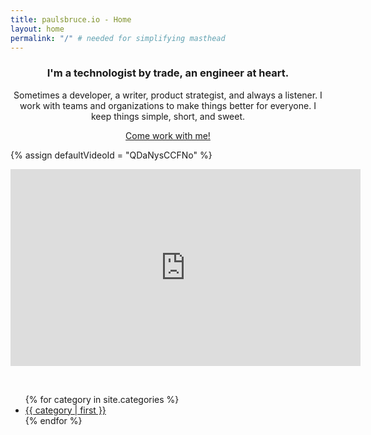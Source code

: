 ```yaml
---
title: paulsbruce.io - Home
layout: home
permalink: "/" # needed for simplifying masthead
---
```


<style type="text/css">
#main {
  max-width: 800px;
}
{% for category in site.categories %}
ul.cloud a[data-weight="{{ category.last.size }}"] { --size: {{ category.last.size }}; }
{% endfor %}
</style>

<div style="text-align:center;" markdown=1>

### I'm a technologist by trade, an engineer at heart.

Sometimes a developer, a writer, product strategist, and always a listener. I work with teams and organizations to make things better for everyone. I keep things simple, short, and sweet.

<a href="/work-with-me/">Come work with me!</a>

</div>

{% assign defaultVideoId = "QDaNysCCFNo" %}

<div style="clear:both">

  <div class="vid-container">
  	<iframe loading="lazy" id="vid_frame" width="560" height="315" frameborder="0" src="https://www.youtube.com/embed/{{ defaultVideoId }}?rel=0&showinfo=0&autohide=0"></iframe>
  </div>
  <div class="vid-list-container">
    <div class="vid-list">
    </div>
  </div>
  <div class="arrows">
  	<div class="arrow-left">
  		<i class="fa fa-chevron-left fa-lg"></i>
  	</div>
  	<div class="arrow-right">
  		<i class="fa fa-chevron-right fa-lg"></i>
  	</div>
  </div>
  <script>
  $(document).ready(function () {
      $(".arrow-right").bind("click", function (event) {
          event.preventDefault();
          $(".vid-list-container").stop().animate({
              scrollLeft: "+=336"
          }, 750);
      });
      $(".arrow-left").bind("click", function (event) {
          event.preventDefault();
          $(".vid-list-container").stop().animate({
              scrollLeft: "-=336"
          }, 750);
      });

      var home_playlist = "{{ '/assets/home_playlist.xml' | relative_url }}"
      $.ajax({
        type: "GET",
        url: home_playlist,
        dataType: "xml",
        success: xmlParser
      });
  });
  function xmlParser(xml) {
    var isFirst = false;
    var list = $(".vid-list")
    list.empty()
    var entries = $(xml).find("entry")
    list.css("width",(entries.length * 150)+"px")
    entries.each(function () {
      var vid = $(this).find("id").text().replace('yt:video:','');
      var txt = $(this).find("title").text();
      if(isFirst)
        $("#vid_frame").attr("src","https://www.youtube.com/embed/"+vid+"?rel=0&showinfo=0&autohide=0")
      else {
        var itm = $('<div class="vid-item" videoId="'+vid+'"><div class="vid-thumb"><img src="https://img.youtube.com/vi/'+vid+'/0.jpg" alt="'+txt+'" title="'+txt+'" /></div><div class="vid-desc"></div></div>')
        itm.on('click touchend', function() { var frm=document.getElementById('vid_frame');frm.src='http://youtube.com/embed/'+itm.attr('videoId')+'?autoplay=1&rel=0&showinfo=0&autohide=1';frm.scrollIntoView() })
        list.append(itm)
      }
      isFirst = false
    });
  }
  </script>
</div>
<div style="clear:both;margin-bottom:1em;">
&nbsp;
</div>

<ul class="cloud" role="navigation" x-data-show-value>
{% for category in site.categories %}
  <li><a data-weight="{{ category.last.size }}" href="/categories/#{{ category | first | downcase | replace: " ", "-" | replace: ":", "-" | replace: ";", "-" }}">{{ category | first }}</a></li>
{% endfor %}
</ul>
